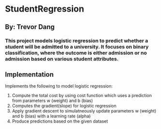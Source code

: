 # StudentRegression

## By: Trevor Dang

### This project models logistic regression to predict whether a student will be admitted to a university. It focuses on binary classification, where the outcome is either admission or no admission based on various student attributes.

## Implementation 

Implements the following to model logistic regression:
1. Compute the total cost by using cost function which uses a prediction from parameters w (weight) and b (bias)
2. Computes the gradient(slope) for logistic regression
3. Apply gradient descent to simulatneously update parameters w (weight) and b (bias) with a learning rate (alpha)
4. Produce predictions based on the given dataset

